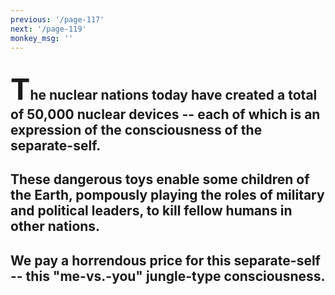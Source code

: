 ```yaml
---
previous: '/page-117'
next: '/page-119'
monkey_msg: ''
---
```


## <span style="font-size:47px;">T</span>he nuclear nations today have created a total of 50,000 nuclear devices -- each of which is an expression of the consciousness of the separate-self.
## These dangerous toys enable some children of the Earth, pompously playing the roles of military and political leaders, to kill fellow humans in other nations.
## We pay a horrendous price for this separate-self -- this "me-vs.-you" jungle-type consciousness.
